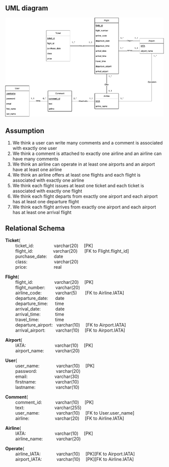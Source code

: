 ## UML diagram

![image](./UML.png)

## Assumption

1. We think a user can write many comments and a comment is associated with exactly one user<br>
2. We think a comment is attached to exactly one airline and an airline can have many comments<br>
3. We think an airline can operate in at least one airports and an airport have at least one airline<br>
4. We think an airline offers at least one flights and each flight is associated with exactly one airline<br>
5. We think each flight issues at least one ticket and each ticket is associated with exactly one flight<br>
6. We think each flight departs from exactly one airport and each airport has at least one departure flight<br>
7. We think each flight arrives from exactly one airport and each airport has at least one arrival flight<br>



## Relational Schema

**Ticket**( <br>
&emsp;&emsp;  ticket_id:    &emsp;&emsp;&emsp;&emsp;     varchar(20) &emsp;[PK]<br>
&emsp;&emsp;  flight_id:    &emsp;&emsp;&emsp;&emsp;     varchar(20) &emsp;&nbsp;[FK to Flight.flight_id]<br>
&emsp;&emsp;  purchase_date: &emsp;     date  <br>
&emsp;&emsp;  class: &emsp;&emsp;&emsp;&emsp;&emsp;&ensp;     varchar(20)  <br>
&emsp;&emsp;  price: &emsp;&emsp;&emsp;&emsp;&emsp;&ensp;     real  <br>


**Flight**( <br>
&emsp;&emsp;  flight_id:    &emsp;&emsp;&emsp;&emsp;&nbsp;     varchar(20) &emsp;[PK]<br>
&emsp;&emsp;  flight_number:    &emsp;&ensp;&nbsp;     varchar(20)  <br>
&emsp;&emsp;  airline_code: &emsp;&nbsp;&emsp;&nbsp;     varchar(5) &emsp;&nbsp; [FK to Airline.IATA]<br>
&emsp;&emsp;  departure_date: &ensp;&nbsp;&nbsp;     date  <br>
&emsp;&emsp;  departure_time: &ensp;&nbsp;&nbsp;    time  <br>
&emsp;&emsp;  arrival_date: &emsp;&emsp;&ensp;&nbsp;     date  <br>
&emsp;&emsp;  arrival_time: &emsp;&emsp;&ensp;&nbsp;     time  <br>
&emsp;&emsp;  travel_time: &emsp;&emsp;&ensp;&nbsp;&nbsp;     time <br>
&emsp;&emsp;  departure_airport: &nbsp;     varchar(10)&emsp;&nbsp;[FK to Airport.IATA]<br>
&emsp;&emsp;  arrival_airport: &emsp;&ensp;&nbsp;     varchar(10) &emsp;[FK to Airport.IATA]<br>

**Airport**( <br>
&emsp;&emsp;  IATA:    &emsp;&emsp;&emsp;&emsp;&emsp;&ensp;&ensp;     varchar(10) &emsp;[PK]<br>
&emsp;&emsp;  airport_name:    &emsp;&emsp;     varchar(20) &emsp;

**User**( <br>
&emsp;&emsp;  user_name:    &emsp;&emsp;&emsp;&nbsp;     varchar(10) &emsp;[PK]<br>
&emsp;&emsp;  password:    &emsp;&emsp;&emsp;&ensp;&nbsp;     varchar(20) <br>
&emsp;&emsp;  email: &emsp;&ensp;&nbsp;&emsp;&emsp;&emsp;&nbsp;&ensp;     varchar(30)<br>
&emsp;&emsp;  firstname: &emsp;&ensp;&nbsp;&emsp;&ensp;&ensp;    varchar(10)<br>
&emsp;&emsp;  lastname: &emsp;&ensp;&nbsp;&emsp;&emsp;&nbsp;     varchar(10)<br>

**Comment**( <br>
&emsp;&emsp;  comment_id:    &emsp;&emsp;&ensp;     varchar(10) &emsp;[PK]<br>
&emsp;&emsp;  text:    &emsp;&emsp;&emsp;&emsp;&emsp;&ensp;&ensp;&nbsp;     varchar(255) <br>
&emsp;&emsp;  user_name:    &emsp;&emsp;&emsp;&nbsp;     varchar(10) &emsp;[FK to User.user_name]<br>
&emsp;&emsp;  airline: &emsp;&ensp;&nbsp;&emsp;&emsp;&emsp;&ensp;     varchar(20)&emsp;&nbsp;[FK to Airline.IATA]<br>

**Airline**( <br>
&emsp;&emsp;  IATA:    &emsp;&emsp;&emsp;&emsp;&emsp;&ensp;&ensp;    varchar(10) &emsp;[PK]<br>
&emsp;&emsp;  airline_name:    &emsp;&emsp;&ensp;     varchar(20) <br>

**Operate**( <br>
&emsp;&emsp;  airline_IATA:   &emsp;&emsp;&ensp;&ensp;    varchar(10) &emsp;[PK][FK to Airport.IATA]<br>
&emsp;&emsp;  airport_IATA:    &emsp;&emsp;&ensp;&nbsp;     varchar(10) &emsp;[PK][FK to Airline.IATA]<br>


















